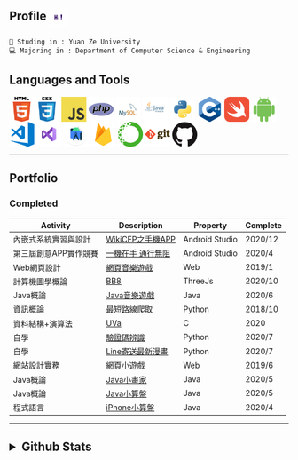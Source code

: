 ## Profile <img align="center" height="35" width="35" src="https://github.com/axuy312/axuy312/blob/main/hi.gif" />
    🏫 Studing in : Yuan Ze University
    💻 Majoring in : Department of Computer Science & Engineering
    
## Languages and Tools
<img align="center" height="45" width="45" src="https://github.com/axuy312/axuy312/blob/main/icon/html.png" /><img align="center" height="45" width="45" src="https://github.com/axuy312/axuy312/blob/main/icon/css.png" />
<img align="center" height="45" width="45" src="https://github.com/axuy312/axuy312/blob/main/icon/javascript.png" /> 
<img align="center" height="45" width="45" src="https://github.com/axuy312/axuy312/blob/main/icon/php.png" /> 
<img align="center" height="45" width="45" src="https://github.com/axuy312/axuy312/blob/main/icon/mysql.png" /> 
<img align="center" height="45" width="45" src="https://github.com/axuy312/axuy312/blob/main/icon/java.png" /> 
<img align="center" height="45" width="45" src="https://github.com/axuy312/axuy312/blob/main/icon/python.png" /> 
<img align="center" height="45" width="45" src="https://github.com/axuy312/axuy312/blob/main/icon/cpp.png" /> 
<img align="center" height="45" width="45" src="https://github.com/axuy312/axuy312/blob/main/icon/swift.png" /> 
<img align="center" height="45" width="45" src="https://github.com/axuy312/axuy312/blob/main/icon/android.png" /> 
<img align="center" height="45" width="45" src="https://github.com/axuy312/axuy312/blob/main/icon/VScode.png" /> 
<img align="center" height="45" width="45" src="https://github.com/axuy312/axuy312/blob/main/icon/visualstudio.png" /> 
<img align="center" height="45" width="45" src="https://github.com/axuy312/axuy312/blob/main/icon/androidstudio.png" /> 
<img align="center" height="45" width="45" src="https://github.com/axuy312/axuy312/blob/main/icon/firebase.png" /> 
<img align="center" height="45" width="45" src="https://github.com/axuy312/axuy312/blob/main/icon/anaconda.png" /> 
<img align="center" height="45" width="45" src="https://github.com/axuy312/axuy312/blob/main/icon/git.png" /> 
<img align="center" height="45" width="45" src="https://github.com/axuy312/axuy312/blob/main/icon/github.png" /> 
 
 
 
-----
    

## Portfolio  

### Completed
| Activity | Description | Property | Complete |
| --------- | ---------- | ---------| ----------|
| 內嵌式系統實習與設計 | [WikiCFP之手機APP](https://github.com/axuy312/wikiCFP_APP) | Android Studio | 2020/12 |
| 第三屆創意APP實作競賽 | [一機在手 通行無阻](https://github.com/axuy312/YZU_APP_Contest-YZUPass) | Android Studio | 2020/4 |
| Web網頁設計 | [網頁音樂遊戲](https://github.com/axuy312/Web_1071_FinalProject) | Web | 2019/1 |
| 計算機圖學概論 | [BB8](https://github.com/axuy312/ThreeJs_BB8) | ThreeJs | 2020/10 |
| Java概論 | [Java音樂遊戲](https://github.com/axuy312/Java_1082_FinalProject) | Java | 2020/6 |
| 資訊概論 | [最短路線爬取](https://github.com/axuy312/Python_1081_HomeworkProject) | Python | 2018/10 |
| 資料結構+演算法 | [UVa](https://github.com/axuy312/UVa) | C | 2020 |
| 自學 | [驗證碼辨識](https://github.com/axuy312/Python_YZU_CAPTCHA-Crawler) | Python | 2020/7 |
| 自學 | [Line寄送最新漫畫](https://github.com/axuy312/Python_Comic_Crawler-and-Line-sender) | Python | 2020/7 |
| 網站設計實務 | [網頁小遊戲](https://github.com/axuy312/Web_1072_FinalProject) | Web | 2019/6 |
| Java概論 | [Java小畫家](https://github.com/axuy312/Java_1082_Paint) | Java | 2020/5 |
| Java概論 | [Java小算盤](https://github.com/axuy312/Java_1082_Calculator) | Java | 2020/5 |
| 程式語言 | [iPhone小算盤](https://github.com/axuy312/Swift_1082_Calculator) | Java | 2020/4 |

------

<h2><details>
 <summary>Github Stats</summary>
    <img height = "260" align="center" src="https://github-readme-stats.vercel.app/api?username=axuy312&bg_color=30,00AEAE,AAAAFF&title_color=fff&text_color=fff" />
    <img height = "260" align="center" src="https://github-readme-stats.vercel.app/api/top-langs/?username=axuy312&bg_color=30,AAAAFF,00AEAE&title_color=fff&text_color=fff" />
</details></h3>
